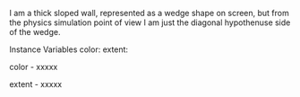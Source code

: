 I am a thick sloped wall, represented as a wedge shape on screen, but from the physics simulation point of view I am just the diagonal hypothenuse side of the wedge.

Instance Variables
	color:		<Object>
	extent:		<Object>

color
	- xxxxx

extent
	- xxxxx

